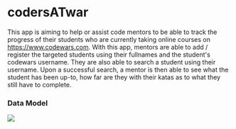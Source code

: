 # codersATwar

This app is aiming to help or assist code mentors to be able to track the progress
of their students who are currently taking online courses on https://www.codewars.com.
With this app, mentors are able to add / register the targeted students using their fullnames
and the student's codewars username. They are also able to search a student using their
username. Upon a successful search, a mentor is then able to see what the student
has been up-to, how far are they with their katas as to what they still have to complete.





### Data Model ###
![](https://theophelus.github.io/codersATwars/githubimages22.jpg)
